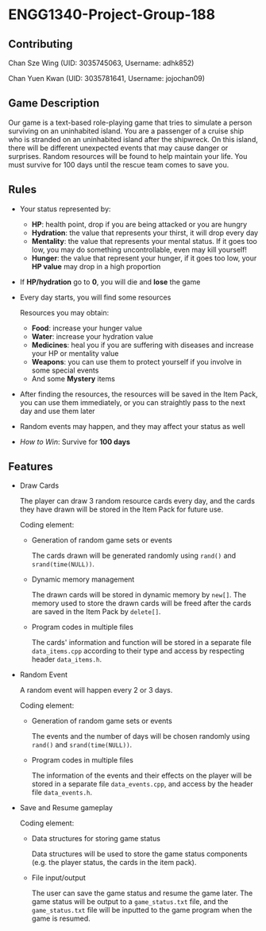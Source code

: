 # ENGG1340-Project-Group-188

## Contributing
Chan Sze Wing   (UID: 3035745063, Username: adhk852)

Chan Yuen Kwan  (UID: 3035781641, Username: jojochan09)

## Game Description
Our game is a text-based role-playing game that tries to simulate a person surviving on an uninhabited island. You are a passenger of a cruise ship who is stranded on an uninhabited island after the shipwreck. On this island, there will be different unexpected events that may cause danger or surprises. Random resources will be found to help maintain your life. You must survive for 100 days until the rescue team comes to save you.


## Rules
 - Your status represented by:
   - **HP**: health point, drop if you are being attacked or you are hungry 
   - **Hydration**: the value that represents your thirst, it will drop every day
   - **Mentality**: the value that represents your mental status. If it goes too low, you may do something uncontrollable, even may kill yourself!
   - **Hunger**: the value that represent your hunger, if it goes too low, your **HP value** may drop in a high proportion
 - If **HP/hydration** go to **0**, you will die and **lose** the game 
 
 - Every day starts, you will find some resources
      
      Resources you may obtain:
   - **Food**: increase your hunger value
   - **Water**: increase your hydration value
   - **Medicines**: heal you if you are suffering with diseases and increase your HP or mentality value
   - **Weapons**: you can use them to protect yourself if you involve in some special events
   - And some **Mystery** items
 - After finding the resources, the resources will be saved in the Item Pack, you can use them immediately, or you can straightly pass to the next day and use them later
 - Random events may happen, and they may affect your status as well
 - *How to Win*: Survive for **100 days** 


## Features 

- Draw Cards

  The player can draw 3 random resource cards every day, and the cards they have drawn will be stored in the Item Pack for future use.
  
  Coding element:
  - Generation of random game sets or events
    
    The cards drawn will be generated randomly using `rand()` and `srand(time(NULL))`.
    
  - Dynamic memory management
    
    The drawn cards will be stored in dynamic memory by `new[]`. The memory used to store the drawn cards will be freed after the cards are saved in the Item Pack by `delete[]`.
  
  - Program codes in multiple files
    
    The cards' information and function will be stored in a separate file `data_items.cpp` according to their type and access by respecting header `data_items.h`. 

- Random Event

  A random event will happen every 2 or 3 days.
  
  Coding element:
  - Generation of random game sets or events
  
     The events and the number of days will be chosen randomly using `rand()` and `srand(time(NULL))`.
    
  - Program codes in multiple files
    
    The information of the events and their effects on the player will be stored in a separate file `data_events.cpp`, and access by the header file `data_events.h`.
    
- Save and Resume gameplay
  
  Coding element:
  - Data structures for storing game status
    
    Data structures will be used to store the game status components (e.g. the player status, the cards in the item pack).
    
  - File input/output
    
    The user can save the game status and resume the game later. The game status will be output to a `game_status.txt` file, and the `game_status.txt` file will be inputted to the game program when the game is resumed.
